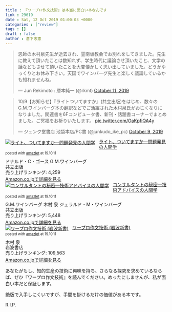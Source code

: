 ```yaml
---
title : 『ワープロ作文技術』は本当に面白い本なんです
link : 29619
date : Sat, 12 Oct 2019 01:00:03 +0000
categories : ["review"]
tags : []
draft : false
author : 倉下忠憲
---
```


<blockquote class="twitter-tweet"><p lang="ja" dir="ltr">恩師の木村泉先生が逝去され、霊南坂教会でお別れをしてきました。先生に教えて頂いたことは数知れず、学生時代に議論させ頂いたこと、文学の話などもさせて頂いたことを大変懐かしく思い出していました。どうかゆっくりとお休み下さい。天国でワインバーグ先生と楽しく議論しているかも知れませんね。</p>&mdash; Jun Rekimoto : 暦本純一 (@rkmt) <a href="https://twitter.com/rkmt/status/1182575510213160960?ref_src=twsrc%5Etfw">October 11, 2019</a></blockquote> <script async src="https://platform.twitter.com/widgets.js" charset="utf-8"></script> 

<blockquote class="twitter-tweet"><p lang="ja" dir="ltr">10/9【お知らせ】『ライトついてますか』(共立出版)をはじめ、数々のG.M.ワインバーグ本の翻訳などでご活躍された木村泉氏がお亡くなりになりました。関連書を6Fコンピュータ書、新刊・話題書コーナーでまとめました。ご冥福をお祈りいたします。 <a href="https://t.co/OaKpfiQA4y">pic.twitter.com/OaKpfiQA4y</a></p>&mdash; ジュンク堂書店 池袋本店/PC書 (@junkudo_ike_pc) <a href="https://twitter.com/junkudo_ike_pc/status/1181897216685834242?ref_src=twsrc%5Etfw">October 9, 2019</a></blockquote> <script async src="https://platform.twitter.com/widgets.js" charset="utf-8"></script> 

<div class="amazlet-box" style="margin-bottom:0px;"><div class="amazlet-image" style="float:left;margin:0px 12px 1px 0px;"><a href="http://www.amazon.co.jp/exec/obidos/ASIN/4320023684/rashita1000-22/ref=nosim/" name="amazletlink" target="_blank" rel="noopener noreferrer"><img src="https://images-fe.ssl-images-amazon.com/images/I/410X6YM9F7L._SL160_.jpg" alt="ライト、ついてますか―問題発見の人間学" style="border: none;" /></a></div><div class="amazlet-info" style="line-height:120%; margin-bottom: 10px"><div class="amazlet-name" style="margin-bottom:10px;line-height:120%"><a href="http://www.amazon.co.jp/exec/obidos/ASIN/4320023684/rashita1000-22/ref=nosim/" name="amazletlink" target="_blank" rel="noopener noreferrer">ライト、ついてますか―問題発見の人間学</a><div class="amazlet-powered-date" style="font-size:80%;margin-top:5px;line-height:120%">posted with <a href="http://www.amazlet.com/" title="amazlet" target="_blank" rel="noopener noreferrer">amazlet</a> at 19.10.11</div></div><div class="amazlet-detail">ドナルド・C・ゴース G.M.ワインバーグ <br />共立出版 <br />売り上げランキング: 4,259<br /></div><div class="amazlet-sub-info" style="float: left;"><div class="amazlet-link" style="margin-top: 5px"><a href="http://www.amazon.co.jp/exec/obidos/ASIN/4320023684/rashita1000-22/ref=nosim/" name="amazletlink" target="_blank" rel="noopener noreferrer">Amazon.co.jpで詳細を見る</a></div></div></div><div class="amazlet-footer" style="clear: left"></div></div>

<div class="amazlet-box" style="margin-bottom:0px;"><div class="amazlet-image" style="float:left;margin:0px 12px 1px 0px;"><a href="http://www.amazon.co.jp/exec/obidos/ASIN/4320025377/rashita1000-22/ref=nosim/" name="amazletlink" target="_blank" rel="noopener noreferrer"><img src="https://images-fe.ssl-images-amazon.com/images/I/418S5FJ6RHL._SL160_.jpg" alt="コンサルタントの秘密―技術アドバイスの人間学" style="border: none;" /></a></div><div class="amazlet-info" style="line-height:120%; margin-bottom: 10px"><div class="amazlet-name" style="margin-bottom:10px;line-height:120%"><a href="http://www.amazon.co.jp/exec/obidos/ASIN/4320025377/rashita1000-22/ref=nosim/" name="amazletlink" target="_blank" rel="noopener noreferrer">コンサルタントの秘密―技術アドバイスの人間学</a><div class="amazlet-powered-date" style="font-size:80%;margin-top:5px;line-height:120%">posted with <a href="http://www.amazlet.com/" title="amazlet" target="_blank" rel="noopener noreferrer">amazlet</a> at 19.10.11</div></div><div class="amazlet-detail">G.M.ワインバーグ 木村 泉 ジェラルド・M・ワインバーグ <br />共立出版 <br />売り上げランキング: 5,448<br /></div><div class="amazlet-sub-info" style="float: left;"><div class="amazlet-link" style="margin-top: 5px"><a href="http://www.amazon.co.jp/exec/obidos/ASIN/4320025377/rashita1000-22/ref=nosim/" name="amazletlink" target="_blank" rel="noopener noreferrer">Amazon.co.jpで詳細を見る</a></div></div></div><div class="amazlet-footer" style="clear: left"></div></div>

<div class="amazlet-box" style="margin-bottom:0px;"><div class="amazlet-image" style="float:left;margin:0px 12px 1px 0px;"><a href="http://www.amazon.co.jp/exec/obidos/ASIN/4004303060/rashita1000-22/ref=nosim/" name="amazletlink" target="_blank" rel="noopener noreferrer"><img src="https://images-fe.ssl-images-amazon.com/images/I/415qqAh0R9L._SL160_.jpg" alt="ワープロ作文技術 (岩波新書)" style="border: none;" /></a></div><div class="amazlet-info" style="line-height:120%; margin-bottom: 10px"><div class="amazlet-name" style="margin-bottom:10px;line-height:120%"><a href="http://www.amazon.co.jp/exec/obidos/ASIN/4004303060/rashita1000-22/ref=nosim/" name="amazletlink" target="_blank" rel="noopener noreferrer">ワープロ作文技術 (岩波新書)</a><div class="amazlet-powered-date" style="font-size:80%;margin-top:5px;line-height:120%">posted with <a href="http://www.amazlet.com/" title="amazlet" target="_blank" rel="noopener noreferrer">amazlet</a> at 19.10.11</div></div><div class="amazlet-detail">木村 泉 <br />岩波書店 <br />売り上げランキング: 109,563<br /></div><div class="amazlet-sub-info" style="float: left;"><div class="amazlet-link" style="margin-top: 5px"><a href="http://www.amazon.co.jp/exec/obidos/ASIN/4004303060/rashita1000-22/ref=nosim/" name="amazletlink" target="_blank" rel="noopener noreferrer">Amazon.co.jpで詳細を見る</a></div></div></div><div class="amazlet-footer" style="clear: left"></div></div>

あなたがもし、知的生産の技術に興味を持ち、さらなる探究を求めているならば、ぜひ『ワープロ作文技術』を読んでください。めったにしませんが、私が面白い本だと保証します。

絶版で入手しにくいですが、手間を掛けるだけの価値がある本です。

R.I.P.